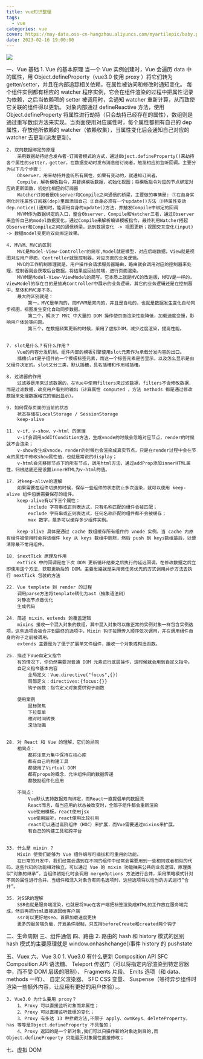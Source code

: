 ```yaml
---
title: vue知识整理
tags:
  - vue
categories: vue
cover: https://may-data.oss-cn-hangzhou.aliyuncs.com/myartilepic/baby.png
date: 2023-02-16 19:00:00
---
```


![](https://may-data.oss-cn-hangzhou.aliyuncs.com/image/202302162008787.png)

一、Vue 基础 1. Vue 的基本原理
当一个 Vue 实例创建时，Vue 会遍历 data 中的属性，用 Object.defineProperty（vue3.0 使用 proxy ）将它们转为 getter/setter，并且在内部追踪相关依赖，在属性被访问和修改时通知变化。 每个组件实例都有相应的 watcher 程序实例，它会在组件渲染的过程中把属性记录为依赖，之后当依赖项的 setter 被调用时，会通知 watcher 重新计算，从而致使它关联的组件得以更新。
对象内部通过 defineReactive 方法，使用 Object.defineProperty 将属性进行劫持（只会劫持已经存在的属性），数组则是通过重写数组方法来实现。当页面使用对应属性时，每个属性都拥有自己的 dep 属性，存放他所依赖的 watcher（依赖收集），当属性变化后会通知自己对应的 watcher 去更新(派发更新)。

    2. 双向数据绑定的原理
        采用数据劫持结合发布者-订阅者模式的方式，通过Object.defineProperty()来劫持各个属性的setter，getter，在数据变动时发布消息给订阅者，触发相应的监听回调。主要分为以下几个步骤：
        Observer，用来劫持并监听所有属性，如果有变动的，就通知订阅者。
        Compile，解析模板指令，并替换模板数据，初始化视图；将模板指令对应的节点绑定对应的更新函数，初始化相应的订阅器
        Watcher订阅者是Observer和Compile之间通信的桥梁，主要做的事情是: ①在自身实例化时往属性订阅器(dep)里面添加自己 ②自身必须有一个update()方法 ③待属性变动dep.notice()通知时，能调用自身的update()方法，并触发Compile中绑定的回调
        MVVM作为数据绑定的入口，整合Observer、Compile和Watcher三者，通过Observer来监听自己的model数据变化，通过Compile来解析编译模板指令，最终利用Watcher搭起Observer和Compile之间的通信桥梁，达到数据变化 -> 视图更新；视图交互变化(input) -> 数据model变更的双向绑定效果。

    4. MVVM、MVC的区别
        MVC是Model-View-Controller的简写,Model就是模型，对应后端数据，View就是视图对应用户界面，Controller就是控制器，对应页面的业务逻辑。
        MVC的工作机制原理就是，用户操作会请求服务器路由，路由就会调用对应的控制器来处理，控制器就会获取后台数据，将结果返回给前端，进行页面渲染。
        MVVM是Model-View-ViewModel的简写。它本质上就是MVC的改进版，M和V是一样的，ViewModel的存在目的是抽离Controller中展示的业务逻辑，其它的业务逻辑还是在控制器中，整体和MVC差不多。
        最大的区别就是：
            第一，MVC是单向的，而MVVM是双向的，并且是自动的，也就是数据发生变化自动同步视图，视图发生变化自动同步数据。
            第二个，解决了 MVC 中大量的 DOM 操作使页面渲染性能降低，加载速度变慢，影响用户体验等问题。
            第三个，在数据频繁更新的时候，采用了虚拟DOM，减少过度渲染，提高性能。


    7. slot是什么？有什么作用？
        Vue的内容分发机制，组件内部的模板引擎使用slot元素作为承载分发内容的出口。
        插槽slot是子组件的一个模板标签元素，而这一个标签元素是否显示，以及怎么显示是由父组件决定的。slot又分三类，默认插槽，具名插槽和作用域插槽。

    8. 过滤器的作用
        过滤器是用来过滤数据的，在Vue中使用filters来过滤数据，filters不会修改数据，而是过滤数据，改变用户看到的输出（计算属性 computed ，方法 methods 都是通过修改数据来处理数据格式的输出显示）。

    9. 如何保存页面的当前的状态
        状态存储在LocalStorage / SessionStorage
        keep-alive

    11. v-if、v-show、v-html 的原理
        v-if会调用addIfCondition方法，生成vnode的时候会忽略对应节点，render的时候就不会渲染；
        v-show会生成vnode，render的时候也会渲染成真实节点，只是在render过程中会在节点的属性中修改show属性值，也就是常说的display；
        v-html会先移除节点下的所有节点，调用html方法，通过addProp添加innerHTML属性，归根结底还是设置innerHTML为v-html的值。

    17. 对keep-alive的理解
        如果需要在组件切换的时候，保存一些组件的状态防止多次渲染，就可以使用 keep-alive 组件包裹需要保存的组件。
        keep-alive有以下三个属性：
            include 字符串或正则表达式，只有名称匹配的组件会被匹配；
            exclude 字符串或正则表达式，任何名称匹配的组件都不会被缓存；
            max 数字，最多可以缓存多少组件实例。

        keep-alive 具体是通过 cache 数组缓存所有组件的 vnode 实例。当 cache 内原有组件被使用时会将该组件 key 从 keys 数组中删除，然后 push 到 keys数组最后，以便清除最不常用组件。

    18. $nextTick 原理及作用
        extTick 中的回调是在下次 DOM 更新循环结束之后执行的延迟回调。在修改数据之后立即使用这个方法，获取更新后的 DOM。主要思路就是采用微任务优先的方式调用异步方法去执行 nextTick 包装的方法

    22. Vue template 到 render 的过程
        调用parse方法将template转化为ast（抽象语法树）
        对静态节点做优化
        生成代码

    24. 简述 mixin、extends 的覆盖逻辑
        mixins 接收一个混入对象的数组，其中混入对象可以像正常的实例对象一样包含实例选项，这些选项会被合并到最终的选项中。Mixin 钩子按照传入顺序依次调用，并在调用组件自身的钩子之前被调用。
        extends 主要是为了便于扩展单文件组件，接收一个对象或构造函数。

    25. 描述下Vue自定义指令
        有的情况下，你仍然需要对普通 DOM 元素进行底层操作，这时候就会用到自定义指令。
        自定义指令基本内容
            全局定义：Vue.directive("focus",{})
            局部定义：directives:{focus:{}}
            钩子函数：指令定义对象提供钩子函数

        使用案例
            鼠标聚焦
            下拉菜单
            相对时间转换
            滚动动画


    28. 对 React 和 Vue 的理解，它们的异同
        相同点：
            都将注意力集中保持在核心库
            都有自己的构建工具
            都使用了Virtual DOM
            都有props的概念，允许组件间的数据传递
            都鼓励组件化应用

        不同点：
            Vue默认支持数据双向绑定，而React一直提倡单向数据流
            React而言，每当应用的状态被改变时，全部子组件都会重新渲染
            vue使用模板，react使用jsx
            vue使用监听，react使用比较引用
            react可以通过高阶组件（HOC）来扩展，而Vue需要通过mixins来扩展。
            有自己的构建工具和跨平台


    33. 什么是 mixin ？
        Mixin 使我们能够为 Vue 组件编写可插拔和可重用的功能。
        在日常的开发中，我们经常会遇到在不同的组件中经常会需要用到一些相同或者相似的代码，这些代码的功能相对独立，可以通过 Vue 的 mixin 功能抽离公共的业务逻辑，原理类似“对象的继承”，当组件初始化时会调用 mergeOptions 方法进行合并，采用策略模式针对不同的属性进行合并。当组件和混入对象含有同名选项时，这些选项将以恰当的方式进行“合并”。

    35. 对SSR的理解
        SSR也就是服务端渲染，也就是将Vue在客户端把标签渲染成HTML的工作放在服务端完成，然后再把html直接返回给客户端
        ssr可以更好地seo，首屏加载速度更快
        更多的服务端负载，开发条件限制，只支持beforeCreate和created两个钩子

二、生命周期
三、组件通信
四、路由 2. 路由的 hash 和 history 模式的区别
hash 模式的主要原理就是 window.onhashchange()事件
history 的 pushstate

五、Vuex
六、Vue 3.0 1. Vue3.0 有什么更新
Composition API
SFC Composition API 语法糖、
Teleport 传送门（可以将指定内容渲染到特定容器中，而不受 DOM 层级的限制）、
Fragments 片段、
Emits 选项（和 data、methods 一样）、
自定义渲染器、
SFC CSS 变量、
Suspense（等待异步组件时渲染一些额外内容，让应用有更好的用户体验）。。

    3. Vue3.0 为什么要用 proxy？
        1、Proxy 可以直接监听对象而非属性；
        2、Proxy 可以直接监听数组的变化；
        3、Proxy 有多达 13 种拦截方法,不限于 apply、ownKeys、deleteProperty、has 等等是Object.defineProperty 不具备的；
        4、Proxy 返回的是一个新对象,我们可以只操作新的对象达到目的,而 Object.defineProperty 只能遍历对象属性直接修改；

七、虚拟 DOM
